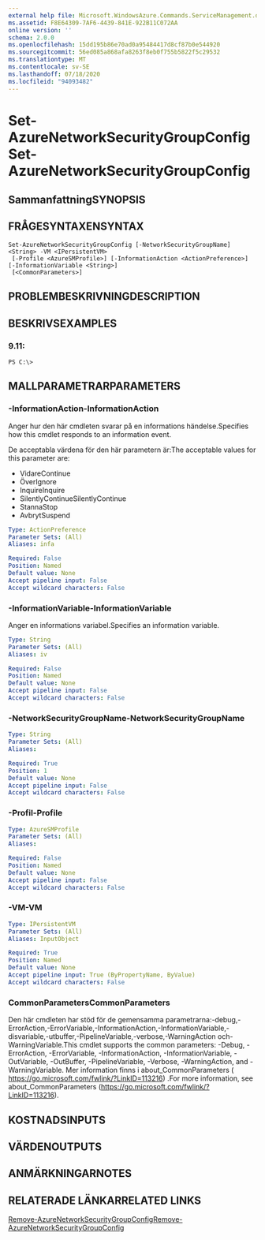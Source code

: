 ```yaml
---
external help file: Microsoft.WindowsAzure.Commands.ServiceManagement.dll-Help.xml
ms.assetid: F8E64309-7AF6-4439-841E-922B11C072AA
online version: ''
schema: 2.0.0
ms.openlocfilehash: 15dd195b86e70ad0a95484417d8cf87b0e544920
ms.sourcegitcommit: 56ed085a868afa8263f8eb0f755b5822f5c29532
ms.translationtype: MT
ms.contentlocale: sv-SE
ms.lasthandoff: 07/18/2020
ms.locfileid: "94093482"
---
```

# <span data-ttu-id="ea7ba-101">Set-AzureNetworkSecurityGroupConfig</span><span class="sxs-lookup"><span data-stu-id="ea7ba-101">Set-AzureNetworkSecurityGroupConfig</span></span>

## <span data-ttu-id="ea7ba-102">Sammanfattning</span><span class="sxs-lookup"><span data-stu-id="ea7ba-102">SYNOPSIS</span></span>

## <span data-ttu-id="ea7ba-103">FRÅGESYNTAXEN</span><span class="sxs-lookup"><span data-stu-id="ea7ba-103">SYNTAX</span></span>

```
Set-AzureNetworkSecurityGroupConfig [-NetworkSecurityGroupName] <String> -VM <IPersistentVM>
 [-Profile <AzureSMProfile>] [-InformationAction <ActionPreference>] [-InformationVariable <String>]
 [<CommonParameters>]
```

## <span data-ttu-id="ea7ba-104">PROBLEMBESKRIVNING</span><span class="sxs-lookup"><span data-stu-id="ea7ba-104">DESCRIPTION</span></span>

## <span data-ttu-id="ea7ba-105">BESKRIVS</span><span class="sxs-lookup"><span data-stu-id="ea7ba-105">EXAMPLES</span></span>

### <span data-ttu-id="ea7ba-106">9.1</span><span class="sxs-lookup"><span data-stu-id="ea7ba-106">1:</span></span>
```
PS C:\>
```

## <span data-ttu-id="ea7ba-107">MALLPARAMETRAR</span><span class="sxs-lookup"><span data-stu-id="ea7ba-107">PARAMETERS</span></span>

### <span data-ttu-id="ea7ba-108">-InformationAction</span><span class="sxs-lookup"><span data-stu-id="ea7ba-108">-InformationAction</span></span>
<span data-ttu-id="ea7ba-109">Anger hur den här cmdleten svarar på en informations händelse.</span><span class="sxs-lookup"><span data-stu-id="ea7ba-109">Specifies how this cmdlet responds to an information event.</span></span>

<span data-ttu-id="ea7ba-110">De acceptabla värdena för den här parametern är:</span><span class="sxs-lookup"><span data-stu-id="ea7ba-110">The acceptable values for this parameter are:</span></span>

- <span data-ttu-id="ea7ba-111">Vidare</span><span class="sxs-lookup"><span data-stu-id="ea7ba-111">Continue</span></span>
- <span data-ttu-id="ea7ba-112">Över</span><span class="sxs-lookup"><span data-stu-id="ea7ba-112">Ignore</span></span>
- <span data-ttu-id="ea7ba-113">Inquire</span><span class="sxs-lookup"><span data-stu-id="ea7ba-113">Inquire</span></span>
- <span data-ttu-id="ea7ba-114">SilentlyContinue</span><span class="sxs-lookup"><span data-stu-id="ea7ba-114">SilentlyContinue</span></span>
- <span data-ttu-id="ea7ba-115">Stanna</span><span class="sxs-lookup"><span data-stu-id="ea7ba-115">Stop</span></span>
- <span data-ttu-id="ea7ba-116">Avbryt</span><span class="sxs-lookup"><span data-stu-id="ea7ba-116">Suspend</span></span>

```yaml
Type: ActionPreference
Parameter Sets: (All)
Aliases: infa

Required: False
Position: Named
Default value: None
Accept pipeline input: False
Accept wildcard characters: False
```

### <span data-ttu-id="ea7ba-117">-InformationVariable</span><span class="sxs-lookup"><span data-stu-id="ea7ba-117">-InformationVariable</span></span>
<span data-ttu-id="ea7ba-118">Anger en informations variabel.</span><span class="sxs-lookup"><span data-stu-id="ea7ba-118">Specifies an information variable.</span></span>

```yaml
Type: String
Parameter Sets: (All)
Aliases: iv

Required: False
Position: Named
Default value: None
Accept pipeline input: False
Accept wildcard characters: False
```

### <span data-ttu-id="ea7ba-119">-NetworkSecurityGroupName</span><span class="sxs-lookup"><span data-stu-id="ea7ba-119">-NetworkSecurityGroupName</span></span>
```yaml
Type: String
Parameter Sets: (All)
Aliases: 

Required: True
Position: 1
Default value: None
Accept pipeline input: False
Accept wildcard characters: False
```

### <span data-ttu-id="ea7ba-120">-Profil</span><span class="sxs-lookup"><span data-stu-id="ea7ba-120">-Profile</span></span>
```yaml
Type: AzureSMProfile
Parameter Sets: (All)
Aliases: 

Required: False
Position: Named
Default value: None
Accept pipeline input: False
Accept wildcard characters: False
```

### <span data-ttu-id="ea7ba-121">-VM</span><span class="sxs-lookup"><span data-stu-id="ea7ba-121">-VM</span></span>
```yaml
Type: IPersistentVM
Parameter Sets: (All)
Aliases: InputObject

Required: True
Position: Named
Default value: None
Accept pipeline input: True (ByPropertyName, ByValue)
Accept wildcard characters: False
```

### <span data-ttu-id="ea7ba-122">CommonParameters</span><span class="sxs-lookup"><span data-stu-id="ea7ba-122">CommonParameters</span></span>
<span data-ttu-id="ea7ba-123">Den här cmdleten har stöd för de gemensamma parametrarna:-debug,-ErrorAction,-ErrorVariable,-InformationAction,-InformationVariable,-disvariable,-utbuffer,-PipelineVariable,-verbose,-WarningAction och-WarningVariable.</span><span class="sxs-lookup"><span data-stu-id="ea7ba-123">This cmdlet supports the common parameters: -Debug, -ErrorAction, -ErrorVariable, -InformationAction, -InformationVariable, -OutVariable, -OutBuffer, -PipelineVariable, -Verbose, -WarningAction, and -WarningVariable.</span></span> <span data-ttu-id="ea7ba-124">Mer information finns i about_CommonParameters ( https://go.microsoft.com/fwlink/?LinkID=113216) .</span><span class="sxs-lookup"><span data-stu-id="ea7ba-124">For more information, see about_CommonParameters (https://go.microsoft.com/fwlink/?LinkID=113216).</span></span>

## <span data-ttu-id="ea7ba-125">KOSTNADS</span><span class="sxs-lookup"><span data-stu-id="ea7ba-125">INPUTS</span></span>

## <span data-ttu-id="ea7ba-126">VÄRDEN</span><span class="sxs-lookup"><span data-stu-id="ea7ba-126">OUTPUTS</span></span>

## <span data-ttu-id="ea7ba-127">ANMÄRKNINGAR</span><span class="sxs-lookup"><span data-stu-id="ea7ba-127">NOTES</span></span>

## <span data-ttu-id="ea7ba-128">RELATERADE LÄNKAR</span><span class="sxs-lookup"><span data-stu-id="ea7ba-128">RELATED LINKS</span></span>

[<span data-ttu-id="ea7ba-129">Remove-AzureNetworkSecurityGroupConfig</span><span class="sxs-lookup"><span data-stu-id="ea7ba-129">Remove-AzureNetworkSecurityGroupConfig</span></span>](./Remove-AzureNetworkSecurityGroupConfig.md)


